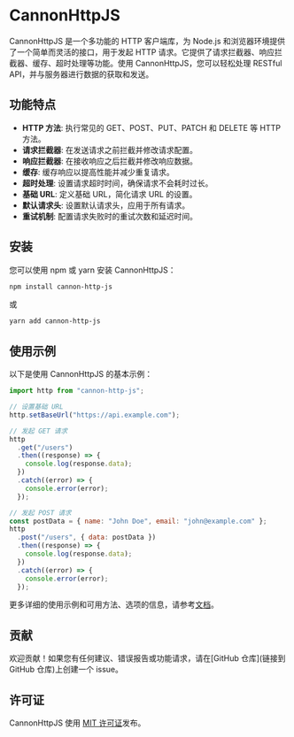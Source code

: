 # CannonHttpJS

CannonHttpJS 是一个多功能的 HTTP 客户端库，为 Node.js 和浏览器环境提供了一个简单而灵活的接口，用于发起 HTTP 请求。它提供了请求拦截器、响应拦截器、缓存、超时处理等功能。使用 CannonHttpJS，您可以轻松处理 RESTful API，并与服务器进行数据的获取和发送。

## 功能特点

- **HTTP 方法**: 执行常见的 GET、POST、PUT、PATCH 和 DELETE 等 HTTP 方法。
- **请求拦截器**: 在发送请求之前拦截并修改请求配置。
- **响应拦截器**: 在接收响应之后拦截并修改响应数据。
- **缓存**: 缓存响应以提高性能并减少重复请求。
- **超时处理**: 设置请求超时时间，确保请求不会耗时过长。
- **基础 URL**: 定义基础 URL，简化请求 URL 的设置。
- **默认请求头**: 设置默认请求头，应用于所有请求。
- **重试机制**: 配置请求失败时的重试次数和延迟时间。

## 安装

您可以使用 npm 或 yarn 安装 CannonHttpJS：

```bash
npm install cannon-http-js
```

或

```bash
yarn add cannon-http-js
```

## 使用示例

以下是使用 CannonHttpJS 的基本示例：

```javascript
import http from "cannon-http-js";

// 设置基础 URL
http.setBaseUrl("https://api.example.com");

// 发起 GET 请求
http
  .get("/users")
  .then((response) => {
    console.log(response.data);
  })
  .catch((error) => {
    console.error(error);
  });

// 发起 POST 请求
const postData = { name: "John Doe", email: "john@example.com" };
http
  .post("/users", { data: postData })
  .then((response) => {
    console.log(response.data);
  })
  .catch((error) => {
    console.error(error);
  });
```

更多详细的使用示例和可用方法、选项的信息，请参考[文档](链接到文档)。

## 贡献

欢迎贡献！如果您有任何建议、错误报告或功能请求，请在[GitHub 仓库](链接到 GitHub 仓库)上创建一个 issue。

## 许可证

CannonHttpJS 使用 [MIT 许可证](链接到许可证)发布。
